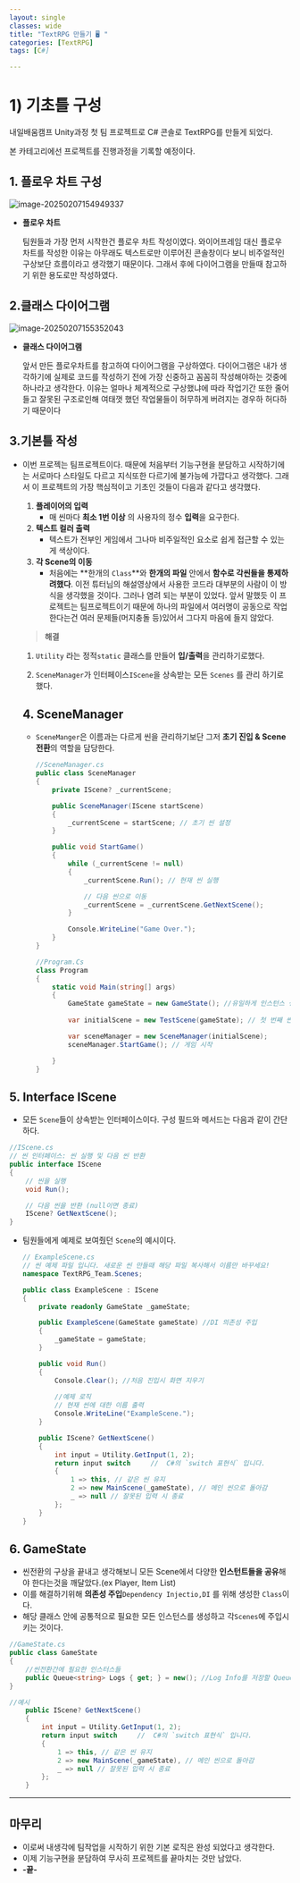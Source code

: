 ```yaml
---
layout: single
classes: wide
title: "TextRPG 만들기 🖥️ "
categories: [TextRPG]
tags: [C#]

---
```




# 1) 기초틀 구성



내일배움캠프 Unity과정 첫 팀 프로젝트로 C# 콘솔로 TextRPG를 만들게 되었다.

본 카테고리에선 프로젝트를 진행과정을 기록할 예정이다.

## 1. 플로우 차트 구성 

![image-20250207154949337](/Images/2026-02-07-TIL//image-20250207154949337.png)

- **플로우 차트**

  팀원들과 가장 먼저 시작한건 플로우 차트 작성이였다. 와이어프레임 대신 플로우 차트를 작성한 이유는 아무래도 텍스트로만 이루어진 콘솔창이다 보니 비주얼적인 구상보단 흐름이라고 생각했기 때문이다. 그래서 후에 다이어그램을 만들때 참고하기 위한 용도로만 작성하였다.

## 2.클래스 다이어그램

![image-20250207155352043](/Images/2026-02-07-TIL//image-20250207155352043.png)

- **클래스 다이어그램**

  앞서 만든 플로우차트를 참고하여 다이어그램을 구상하였다. 다이어그램은 내가 생각하기에 실제로 코드를 작성하기 전에 가장 신중하고 꼼꼼히 작성해야하는 것중에 하나라고 생각한다. 이유는 얼마나 체계적으로 구상했냐에 따라 작업기간 또한 줄어들고 잘못된 구조로인해 여태껏 했던 작업물들이 허무하게 버려지는 경우하 허다하기 때문이다

## 3.기본틀 작성

- 이번 프로젝는 팀프로젝트이다. 때문에 처음부터 기능구현을 분담하고 시작하기에는 서로마다 스타일도 다르고 지식또한 다르기에 불가능에 가깝다고 생각했다. 그래서 이 프로젝트의 가장 핵심적이고 기초인 것들이 다음과 같다고 생각했다.

  1. **플레이어의 입력**
     - 매 씬마다 **최소 1번 이상** 의 사용자의 정수 **입력**을 요구한다.
  2. **텍스트 컬러 출력**
     - 텍스트가 전부인 게임에서 그나마 비주일적인 요소로 쉽게 접근할 수 있는게 색상이다.
  3. **각 Scene의 이동** 
     - 처음에는 **한개의 `Class`**와 **한개의 파일** 안에서 **함수로 각씬들을 통제하려했다**. 이전 튜터님의 해설영상에서 사용한 코드라 대부분의 사람이 이 방식을 생각했을 것이다. 그러나 염려 되는 부분이 있었다. 앞서 말했듯 이 프로젝트는 팀프로젝트이기 때문에 하나의 파일에서 여러명이 공동으로 작업한다는건 여러 문제들(머지충돌 등)있어서 그다지 마음에 들지 않았다.

  > **해결**

  1. `Utility` 라는 정적`static` 클래스를 만들어 **입/출력**을 관리하기로했다.

  2. `SceneManager`가 인터페이스`IScene`을 상속받는 모든 `Scenes` 를 관리 하기로 했다.

  

  ## 4. SceneManager

  - `SceneManger`은 이름과는 다르게 씬을 관리하기보단 그저  **초기 진입 & Scene 전환**의 역할을 담당한다. 

    ```csharp
    //SceneManager.cs
    public class SceneManager
    {
        private IScene? _currentScene;
    
        public SceneManager(IScene startScene)
        {
            _currentScene = startScene; // 초기 씬 설정
        }
    
        public void StartGame()
        {
            while (_currentScene != null)
            {
                _currentScene.Run(); // 현재 씬 실행
    
                // 다음 씬으로 이동
                _currentScene = _currentScene.GetNextScene();
            }
    
            Console.WriteLine("Game Over.");
        }
    }
    
    //Program.Cs
    class Program
    {
        static void Main(string[] args)
        {
            GameState gameState = new GameState(); //유일하게 인스턴스 생성
            
            var initialScene = new TestScene(gameState); // 첫 번째 씬 설정
    
            var sceneManager = new SceneManager(initialScene);
            sceneManager.StartGame(); // 게임 시작
    
        }
    }
    ```



## 5. **Interface IScene**

-  모든 `Scene`들이 상속받는 인터페이스이다. 구성 필드와 메서드는 다음과 같이 간단하다.

```csharp
//IScene.cs
// 씬 인터페이스: 씬 실행 및 다음 씬 반환
public interface IScene
{
    // 씬을 실행
    void Run();

    // 다음 씬을 반환 (null이면 종료)
    IScene? GetNextScene();
}
```



- 팀원들에게 예제로 보여줬던 `Scene`의 예시이다.

  ```csharp
  // ExampleScene.cs 
  // 씬 예제 파일 입니다. 새로운 씬 만들때 해당 파일 복사해서 이름만 바꾸세요!
  namespace TextRPG_Team.Scenes;
  
  public class ExampleScene : IScene
  {
      private readonly GameState _gameState;
  
      public ExampleScene(GameState gameState) //DI 의존성 주입
      {
          _gameState = gameState;
      }
  
      public void Run()
      {
          Console.Clear(); //처음 진입시 화면 지우기
          
          //예제 로직
          // 현재 씬에 대한 이름 출력
          Console.WriteLine("ExampleScene.");      
      }
  
      public IScene? GetNextScene()
      {
          int input = Utility.GetInput(1, 2);
          return input switch     //  C#의 `switch 표현식` 입니다.
          {
              1 => this, // 같은 씬 유지
              2 => new MainScene(_gameState), // 메인 씬으로 돌아감
              _ => null // 잘못된 입력 시 종료
          };
      }
  }
  ```

## 6. GameState

- 씬전환의 구상을 끝내고 생각해보니 모든 Scene에서 다양한 **인스턴트들을 공유**해야 한다는것을 깨달았다.(ex Player, Item List)
- 이를 해결하기위해 **의존성 주입**`Dependency Injectio,DI` 를 위해 생성한 `Class`이다. 
- 해당 클래스 안에 공통적으로 필요한 모든 인스턴스를 생성하고 각`Scenes`에 주입시키는 것이다.

```csharp
//GameState.cs
public class GameState
{
    //씬전환간에 필요한 인스터스들
    public Queue<string> Logs { get; } = new(); //Log Info를 저장할 Queue입니다.
}

//예시
    public IScene? GetNextScene()
    {
        int input = Utility.GetInput(1, 2);
        return input switch     //  C#의 `switch 표현식` 입니다.
        {
            1 => this, // 같은 씬 유지
            2 => new MainScene(_gameState), // 메인 씬으로 돌아감
            _ => null // 잘못된 입력 시 종료
        };
    }
```

---

## 마무리 

- 이로써 내생각에 팀작업을 시작하기 위한 기본 로직은 완성 되었다고 생각한다.
- 이제 기능구현을 분담하여 무사히 프로젝트를 끝마치는 것만 남았다. 
- **-끝-**